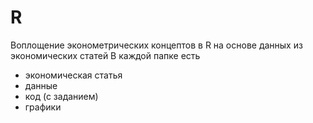 # R
Воплощение эконометрических концептов в R на основе данных из экономических статей
В каждой папке есть 
  + экономическая статья
  + данные 
  + код (с заданием) 
  + графики
